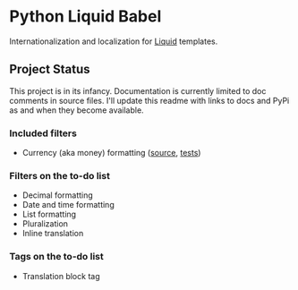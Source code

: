 # Python Liquid Babel

Internationalization and localization for [Liquid](https://github.com/jg-rp/liquid/) templates.

## Project Status

This project is in its infancy. Documentation is currently limited to doc comments in source files. I'll update this readme with links to docs and PyPi as and when they become available.

### Included filters

- Currency (aka money) formatting ([source](https://github.com/jg-rp/liquid_babel/blob/main/liquid_babel/filters/currency.py), [tests](https://github.com/jg-rp/liquid_babel/blob/main/tests/test_currency.py))

### Filters on the to-do list

- Decimal formatting
- Date and time formatting
- List formatting
- Pluralization
- Inline translation

### Tags on the to-do list

- Translation block tag
